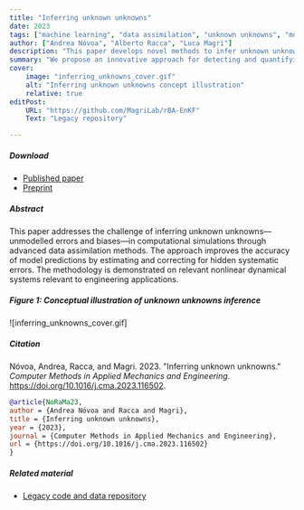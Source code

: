 ```yaml
---
title: "Inferring unknown unknowns"  
date: 2023  
tags: ["machine learning", "data assimilation", "unknown unknowns", "model bias"]  
author: ["Andrea Nóvoa", "Alberto Racca", "Luca Magri"]  
description: "This paper develops novel methods to infer unknown unknowns in complex dynamical systems using data assimilation techniques."  
summary: "We propose an innovative approach for detecting and quantifying unknown unknown errors in computational models, enhancing prediction reliability and robustness."  
cover:
    image: "inferring_unknowns_cover.gif"  
    alt: "Inferring unknown unknowns concept illustration"
    relative: true  
editPost:
    URL: "https://github.com/MagriLab/rBA-EnKF"  
    Text: "Legacy repository"  

---
```


##### Download

+ [Published paper](https://doi.org/10.1016/j.cma.2023.116502)  
+ [Preprint](https://arxiv.org/abs/2306.04315)

##### Abstract

This paper addresses the challenge of inferring unknown unknowns—unmodelled errors and biases—in computational simulations through advanced data assimilation methods. The approach improves the accuracy of model predictions by estimating and correcting for hidden systematic errors. The methodology is demonstrated on relevant nonlinear dynamical systems relevant to engineering applications.

##### Figure 1: Conceptual illustration of unknown unknowns inference

![inferring_unknowns_cover.gif]

##### Citation

Nóvoa, Andrea, Racca, and Magri. 2023. "Inferring unknown unknowns." *Computer Methods in Applied Mechanics and Engineering.* https://doi.org/10.1016/j.cma.2023.116502.


```BibTeX 
@article{NoRaMa23,
author = {Andrea Nóvoa and Racca and Magri},
title = {Inferring unknown unknowns},
year = {2023},
journal = {Computer Methods in Applied Mechanics and Engineering},
url = {https://doi.org/10.1016/j.cma.2023.116502}
}
```



##### Related material

+ [Legacy code and data repository](https://github.com/MagriLab/rBA-EnKF)
